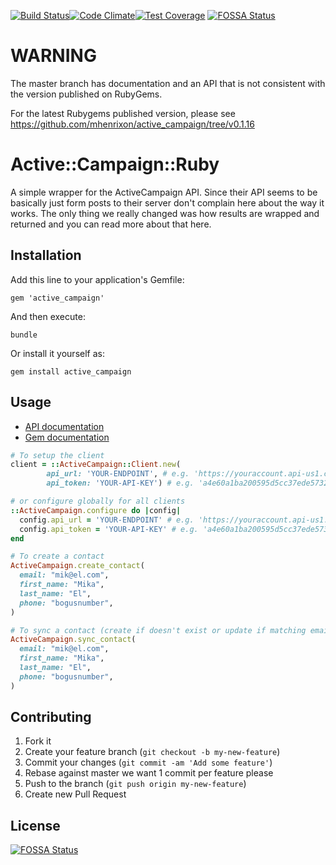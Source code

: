 [![Build Status](https://travis-ci.org/mhenrixon/active_campaign.svg?branch=master)](https://travis-ci.org/mhenrixon/active_campaign)[![Code Climate](https://codeclimate.com/github/mhenrixon/active_campaign/badges/gpa.svg)](https://codeclimate.com/github/mhenrixon/active_campaign)[![Test Coverage](https://codeclimate.com/github/mhenrixon/active_campaign/badges/coverage.svg)](https://codeclimate.com/github/mhenrixon/active_campaign/coverage)
[![FOSSA Status](https://app.fossa.io/api/projects/git%2Bgithub.com%2Fmhenrixon%2Factive_campaign.svg?type=shield)](https://app.fossa.io/projects/git%2Bgithub.com%2Fmhenrixon%2Factive_campaign?ref=badge_shield)
# WARNING

The master branch has documentation and an API that is not consistent with the version published on RubyGems.

For the latest Rubygems published version, please see https://github.com/mhenrixon/active_campaign/tree/v0.1.16

# Active::Campaign::Ruby

A simple wrapper for the ActiveCampaign API. Since their API seems to be
basically just form posts to their server don't complain here about the way it
works. The only thing we really changed was how results are wrapped and
returned and you can read more about that here.

## Installation

Add this line to your application's Gemfile:

    gem 'active_campaign'

And then execute:

    bundle

Or install it yourself as:

    gem install active_campaign

## Usage

- [API documentation](https://developers.activecampaign.com/reference)
- [Gem documentation](https://mhenrixon.github.io/active_campaign)

```ruby
# To setup the client
client = ::ActiveCampaign::Client.new(
        api_url: 'YOUR-ENDPOINT', # e.g. 'https://youraccount.api-us1.com/api/3'
        api_token: 'YOUR-API-KEY') # e.g. 'a4e60a1ba200595d5cc37ede5732545184165e'

# or configure globally for all clients
::ActiveCampaign.configure do |config|
  config.api_url = 'YOUR-ENDPOINT' # e.g. 'https://youraccount.api-us1.com/api/3'
  config.api_token = 'YOUR-API-KEY' # e.g. 'a4e60a1ba200595d5cc37ede5732545184165e'
end

```

```ruby
# To create a contact
ActiveCampaign.create_contact(
  email: "mik@el.com", 
  first_name: "Mika",
  last_name: "El",
  phone: "bogusnumber",
)
```

```ruby
# To sync a contact (create if doesn't exist or update if matching email)
ActiveCampaign.sync_contact(
  email: "mik@el.com", 
  first_name: "Mika",
  last_name: "El",
  phone: "bogusnumber",
)
```

## Contributing

1. Fork it
2. Create your feature branch (`git checkout -b my-new-feature`)
3. Commit your changes (`git commit -am 'Add some feature'`)
4. Rebase against master we want 1 commit per feature please
5. Push to the branch (`git push origin my-new-feature`)
6. Create new Pull Request


## License
[![FOSSA Status](https://app.fossa.io/api/projects/git%2Bgithub.com%2Fmhenrixon%2Factive_campaign.svg?type=large)](https://app.fossa.io/projects/git%2Bgithub.com%2Fmhenrixon%2Factive_campaign?ref=badge_large)
